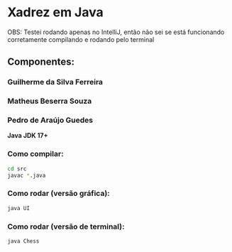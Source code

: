 # Xadrez em Java

OBS: Testei rodando apenas no IntelliJ, então não sei se está funcionando corretamente compilando e rodando pelo terminal

## Componentes:
### Guilherme da Silva Ferreira
### Matheus Beserra Souza
### Pedro de Araújo Guedes

**Java JDK 17+**

### Como compilar:

```bash
cd src
javac *.java
```

### Como rodar (versão gráfica):
```bash
java UI
```

### Como rodar (versão de terminal):
```bash
java Chess
```